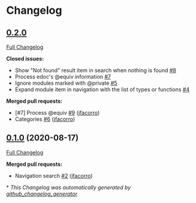 # Changelog

## [0.2.0](https://github.com/jfacorro/rebar3_docs/tree/0.2.0)

[Full Changelog](https://github.com/jfacorro/rebar3_docs/compare/0.1.0...0.2.0)

**Closed issues:**

- Show "Not found" result item in search when nothing is found [\#8](https://github.com/jfacorro/rebar3_docs/issues/8)
- Process edoc's @equiv information [\#7](https://github.com/jfacorro/rebar3_docs/issues/7)
- Ignore modules marked with @private [\#5](https://github.com/jfacorro/rebar3_docs/issues/5)
- Expand module item in navigation with the list of types or functions [\#4](https://github.com/jfacorro/rebar3_docs/issues/4)

**Merged pull requests:**

- \[\#7\] Process @equiv [\#9](https://github.com/jfacorro/rebar3_docs/pull/9) ([jfacorro](https://github.com/jfacorro))
- Categories [\#6](https://github.com/jfacorro/rebar3_docs/pull/6) ([jfacorro](https://github.com/jfacorro))

## [0.1.0](https://github.com/jfacorro/rebar3_docs/tree/0.1.0) (2020-08-17)

[Full Changelog](https://github.com/jfacorro/rebar3_docs/compare/877aee8637eed48994fa1576d2f09f378651fb8e...0.1.0)

**Merged pull requests:**

- Navigation search [\#2](https://github.com/jfacorro/rebar3_docs/pull/2) ([jfacorro](https://github.com/jfacorro))



\* *This Changelog was automatically generated by [github_changelog_generator](https://github.com/github-changelog-generator/github-changelog-generator)*
